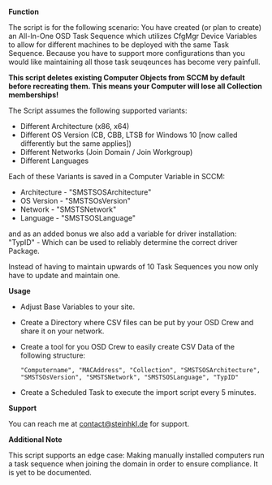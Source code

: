 **Function**

The script is for the following scenario: You have created (or plan to create) an All-In-One OSD Task Sequence which utilizes CfgMgr Device Variables to allow for different machines to be deployed with the same Task Sequence. Because you have to support more configurations than you would like maintaining all those task seuqeunces has become very painfull.

**This script deletes existing Computer Objects from SCCM by default before recreating them. This means your Computer will lose all Collection memberships!**

The Script assumes the following supported variants:
* Different Architecture (x86, x64)
* Different OS Version (CB, CBB, LTSB for Windows 10 [now called differently but the same applies])
* Different Networks (Join Domain / Join Workgroup)
* Different Languages

Each of these Variants is saved in a Computer Variable in SCCM:

* Architecture -  "SMSTSOSArchitecture"
* OS Version - "SMSTSOsVersion"
* Network - "SMSTSNetwork"
* Language - "SMSTSOSLanguage"

and as an added bonus we also add a variable for driver installation: "TypID" - Which can be used to reliably determine the correct driver Package.

Instead of having to maintain upwards of 10 Task Sequences you now only have to update and maintain one.


**Usage**

* Adjust Base Variables to your site.
* Create a Directory where CSV files can be put by your OSD Crew and share it on your network.
* Create a tool for you OSD Crew to easily create CSV Data of the following structure:

      "Computername", "MACAddress", "Collection", "SMSTSOSArchitecture", "SMSTSOsVersion", "SMSTSNetwork", "SMSTSOSLanguage", "TypID"
* Create a Scheduled Task to execute the import script every 5 minutes.


**Support**

You can reach me at contact@steinhkl.de for support.

**Additional Note**

This script supports an edge case: Making manually installed computers run a task sequence when joining the domain in order to ensure compliance. It is yet to be documented.

